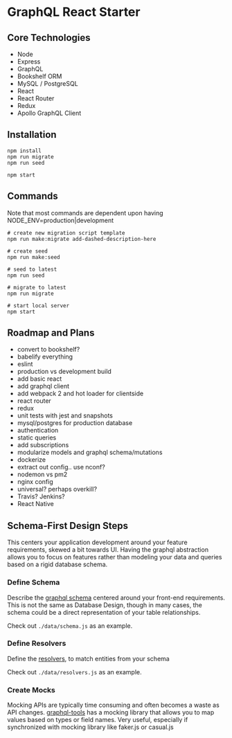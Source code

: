 # GraphQL React Starter

## Core Technologies

- Node
- Express
- GraphQL
- Bookshelf ORM
- MySQL / PostgreSQL
- React 
- React Router 
- Redux 
- Apollo GraphQL Client

## Installation

```shell
npm install
npm run migrate
npm run seed

npm start
```

## Commands

Note that most commands are dependent upon having NODE_ENV=production|development

```shell
# create new migration script template
npm run make:migrate add-dashed-description-here

# create seed
npm run make:seed

# seed to latest
npm run seed

# migrate to latest
npm run migrate

# start local server 
npm start
```

## Roadmap and Plans

- convert to bookshelf?
- babelify everything
- eslint
- production vs development build
- add basic react 
- add graphql client 
- add webpack 2 and hot loader for clientside 
- react router 
- redux 
- unit tests with jest and snapshots
- mysql/postgres for production database
- authentication
- static queries 
- add subscriptions
- modularize models and graphql schema/mutations
- dockerize
- extract out config.. use nconf?
- nodemon vs pm2
- nginx config
- universal? perhaps overkill?
- Travis? Jenkins?
- React Native

## Schema-First Design Steps

This centers your application development around your feature requirements, skewed a bit towards UI. Having the graphql abstraction allows you to focus on features rather than modeling your data and queries based on a rigid database schema.

### Define Schema

Describe the [graphql schema](http://graphql.org/learn/schema/) centered around your front-end requirements. This is not the same as Database Design, though in many cases, the schema could be a direct representation of your table relationships.

Check out `./data/schema.js` as an example.

### Define Resolvers

Define the [resolvers](http://graphql.org/learn/execution/#root-fields-resolvers), to match entities from your schema

Check out `./data/resolvers.js` as an example.

### Create Mocks

Mocking APIs are typically time consuming and often becomes a waste as API changes. [graphql-tools](http://dev.apollodata.com/tools/graphql-tools/mocking.html) has a mocking library that allows you to map values based on types or field names. Very useful, especially if synchronized with mocking library like faker.js or casual.js 

